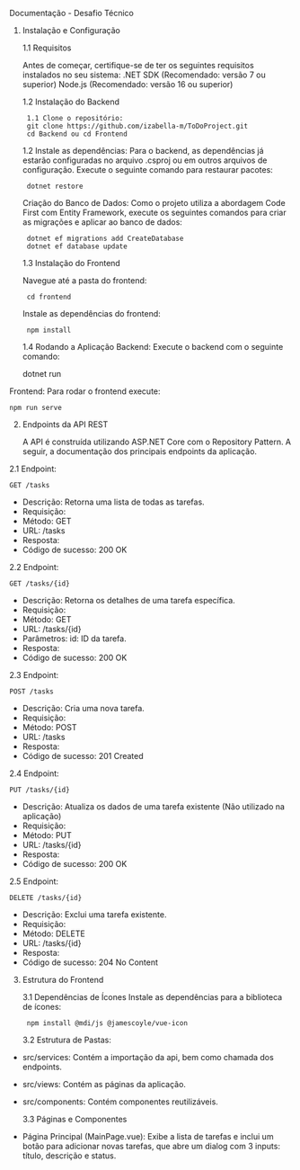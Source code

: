 Documentação - Desafio Técnico
1. Instalação e Configuração

   1.1 Requisitos

   Antes de começar, certifique-se de ter os seguintes requisitos instalados no seu sistema:
   .NET SDK (Recomendado: versão 7 ou superior)
   Node.js (Recomendado: versão 16 ou superior)

    1.2 Instalação do Backend
        
        1.1 Clone o repositório:
        git clone https://github.com/izabella-m/ToDoProject.git
        cd Backend ou cd Frontend

    1.2 Instale as dependências: Para o backend, as dependências já estarão configuradas no arquivo .csproj ou em outros arquivos de configuração.
Execute o seguinte comando para restaurar pacotes:

        dotnet restore

    Criação do Banco de Dados: Como o projeto utiliza a abordagem Code First com Entity Framework, execute os seguintes comandos para criar as migrações e aplicar ao banco de dados:

        dotnet ef migrations add CreateDatabase
        dotnet ef database update

    1.3 Instalação do Frontend
    
    Navegue até a pasta do frontend:

        cd frontend
    Instale as dependências do frontend:
    
        npm install

    

   1.4 Rodando a Aplicação
    Backend: Execute o backend com o seguinte comando:
            
    dotnet run

    
Frontend: Para rodar o frontend execute:
        
    npm run serve


2. Endpoints da API REST
    
   A API é construída utilizando ASP.NET Core com o Repository Pattern. A seguir, a documentação dos principais endpoints da aplicação.
   
2.1 Endpoint:
            
    GET /tasks
  - Descrição: Retorna uma lista de todas as tarefas.
  - Requisição:
  - Método: GET
  - URL: /tasks
  - Resposta:
  - Código de sucesso: 200 OK

2.2 Endpoint:

    GET /tasks/{id}
 - Descrição: Retorna os detalhes de uma tarefa específica.
- Requisição:
- Método: GET
- URL: /tasks/{id}
- Parâmetros: id: ID da tarefa.
- Resposta:
- Código de sucesso: 200 OK


2.3 Endpoint: 
        
    POST /tasks
- Descrição: Cria uma nova tarefa.
- Requisição:
- Método: POST
- URL: /tasks
- Resposta:
- Código de sucesso: 201 Created

2.4 Endpoint:
    
    PUT /tasks/{id}
- Descrição: Atualiza os dados de uma tarefa existente (Não utilizado na aplicação)
- Requisição:
- Método: PUT
- URL: /tasks/{id}
- Resposta:
- Código de sucesso: 200 OK

2.5 Endpoint:
    
    DELETE /tasks/{id}
- Descrição: Exclui uma tarefa existente.
- Requisição:
- Método: DELETE
- URL: /tasks/{id}
- Resposta:
- Código de sucesso: 204 No Content


3. Estrutura do Frontend

   3.1 Dependências de Ícones
   Instale as dependências para a biblioteca de ícones:

        npm install @mdi/js @jamescoyle/vue-icon

    3.2 Estrutura de Pastas:
- src/services: Contém a importação da api, bem como chamada dos endpoints.
- src/views: Contém as páginas da aplicação.
- src/components: Contém componentes reutilizáveis. 

    3.3 Páginas e Componentes
- Página Principal (MainPage.vue): Exibe a lista de tarefas e inclui um botão para adicionar novas tarefas, que abre um dialog com 3 inputs: título, descrição e status.